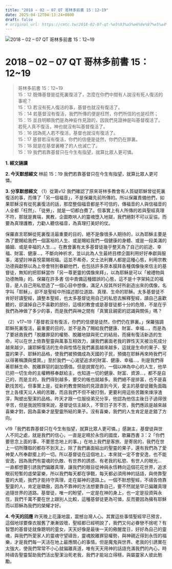 ```yaml
---
title: "2018 – 02 – 07 QT 哥林多前書 15：12~19"
date: 2025-04-12T04:13:24+0800
draft: false
# original_url: https://cmtc.tw/2018-02-07-qt-%e5%93%a5%e6%9e%97%e5%a4%9a%e5%89%8d%e6%9b%b8-15%ef%bc%9a1219
---
```


![2018 – 02 – 07 QT 哥林多前書 15：12\~19](/images/qt.jpg   "2018 – 02 – 07 QT 哥林多前書 15：12\~19")

# 2018 – 02 – 07 QT 哥林多前書 15：12\~19

> 哥林多前書 15：12\~19  
> 15：12 既傳基督是從死裏復活了，怎麼在你們中間有人說沒有死人復活的事呢？  
> 15：13 若沒有死人復活的事，基督也就沒有復活了。  
> 15：14 若基督沒有復活，我們所傳的便是枉然，你們所信的也是枉然；  
> 15：15 並且明顯我們是為神妄作見證的，因我們見證神是叫基督復活了。若死人真不復活，神也就沒有叫基督復活了。  
> 15：16 因為死人若不復活，基督也就沒有復活了。  
> 15：17 基督若沒有復活，你們的信便是徒然，你們仍在罪裏。  
> 15：18 就是在基督裏睡了的人也滅亡了。  
> 15：19 我們若靠基督只在今生有指望，就算比眾人更可憐。

**1. 經文誦讀**

**2.  今天默想經文**
林前 15：19 我們若靠基督只在今生有指望，就算比眾人更可憐。

**3. 分享默想經文**
（1）從第v12 我們確認了原來哥林多教會有人質疑耶穌曾從死裏復活的事，而傳了「另一個福音」，不是保羅先前所傳的。所以保羅責備他們，如果耶穌沒有從死裏復活的話，那麼整個福音都是不可信的，傳福音的人與信福音的人全都「枉然」、「徒勞」，就是一切都白費了。但事實上有人所傳的若與聖經真理不符，那就是異端，異教，企圖欺哄人的靈魂墮入地獄，我們絕對不可以妥協，而要為真理護教，力勸人聽信福音，為真理打美好的仗。

保羅直言耶穌從死裏復活最重要的目的，絕不是像很多人期待的，以為耶穌主要是為了要賜給我們一個富裕的人生、或是賜給我們一個健康的身體、或是一段美滿的婚姻、或是幸福的人生…。在教會裏有太多基督徒幾乎整天為了自己的前途、幸福、財富、健康…，不斷向神祈求，並以此為人生最終目標企圖利用好好奉獻與服事，渴望討神喜悅蒙賜祝福。這並不希奇，文士法利賽人都是這種心態，利用宗教功德與獻祭以為上帝會特別眷顧他們，也包括許多原本膜拜各種偶像後來信主的基督徒，無知的把耶穌當作「另一尊更靈的偶像來拜」，以為耶穌是可以「被禮物與功德賄賂」的。保羅在許多書 信中責備這種錯誤的心態，這不是十字架純正的福音，是人自己用私慾造了一個心目中想像，滿足人投其所好所創造出來的偶像，名字叫「耶穌」，卻不是聖經中所描述那位道路、真理、生命的耶穌。太多基督徒不肯好好讀聖經，讀整本聖經，也太多基督徒用自己的私慾去解釋聖經，讀自己喜歡聽的，卻濾掉自己不喜歡的部份，這樣的教會或是基督徒都十分的危險，不是在乎我們為神做了多少的事，而是我們與神之間有「真實且親密的認識與關係」嗎？

（2）v17\~19「基督若沒有復活，你們的信便是徒然，你們仍在罪裏。」保羅強調耶穌死裏復活，最重要的目的，並不是為了賜給我們健康、財富、幸福…，而是為了要拯救我們「脫離罪惡的權勢、脫離地獄與死亡的結局，而擁有復活新造的生命，可以在世上倚靠聖靈與萬事互相效力，讓我們裏面老我的罪性天天被治死成分越來越少，讓耶穌復活的生命與性情在我們裏面越來越多，這就是生命的果子、聖靈的果子、耶穌的品格，使我們被預備成為天國的子民，預備在耶穌再來時我們可以得著稱讚與獎賞。」至於我們一心渴望追求的財富、健康、幸福…，則是我們得著耶穌生命、脫離罪惡的副加價值。但是說實在的，一個以神為中心的人生，他早已把一切生命的主權轉移奉獻給主，也知道一切的健康、財富、資源…，都不是自己的，而是主的，我們得到越多，要交的帳也就越多。我們絕不是排富，也不是喜歡找苦吃，但事實上是，從新約教會開始的見證直到今天，愛主的基督徒難免面臨世上各樣天災人禍的苦難，而且我們不但不被打倒，更要利用這些苦難來煉淨渣滓，陶塑出聖潔的品格。昨天才跟一位服役弟兄分享，他認為他信主後日子過得很辛苦，但是我說照理來說，基督徒信主越久，不管日子苦不苦，我們應該是越來越喜樂才對，因為喜樂才是聖靈所結的果子。沒有喜樂，我們的人生肯定是走錯了方向。

v19「我們若靠基督只在今生有指望，就算比眾人更可憐。」感謝主，基督徒與世人不同之處，就是我們的信心，一直是定睛於永恆的國度，歌羅西書 3：2「你們要思念上面的事，不要思念地上的事。」在地上我們是客旅、是寄居的，我們在世上一切所賺取的都存不到天上，除了我們裏面結出的聖靈的果子，還有我們為了愛神愛人所奉獻擺上的一切。所以基督徒在這個地上，本來就一定不會安逸，也不能安逸，因為我們有靈魂的仇敵、有世界的誘惑、有老我的私慾、有世人的眼光… 一直都想要引誘我們偏離真理，讓我們的眼目從神與永恆轉向這個花花世界，追求眼前短暫的虛榮宴樂，所以我們每天都在爭戰，每天都必須用神的話語，與倚靠聖靈的大能，我們才能持守真理，走在屬神的道路上。一個不默想聖經，不禱告倚靠聖靈的人，肯定是驕傲，因為不靠神的方法想要靠自己，要不然就是早已偏離真理追隨世界的道路。基督徒，唯一的盼望，一定是在神的身上，也一定是投資與永恆，我們千萬不要在世上跟別人比較，這種基督徒更為可憐，反而要因為擁有耶穌而以耶穌為我們的榮耀才好。

**4. 今天的回應**
昨天晚上花蓮地震，震撼台灣人心。其實這些事情聖經早已預言，這個地球要像衣服舊了漸漸毀壞，聖經都已經明說了，我們又何必眷戀不捨呢？有智慧的基督徒就像聰明的童女，天天好像是最後一天的儆醒度日，好好為自己的靈魂，與我們所愛家人的靈魂守望禱告，靈魂脫離罪惡權勢，與神親近得到永恆的福樂，才是我們每一天活在地上最應關心的事情。但是魔鬼與世界、老我的引誘實在太強大，使我們常常不小心就偏離真道，唯有天天用神的話語充滿我們的內心，時時禱告聖靈幫助我們活出聖潔治死老我，我們才能站立得穩，與屬靈家人彼此勉勵。
